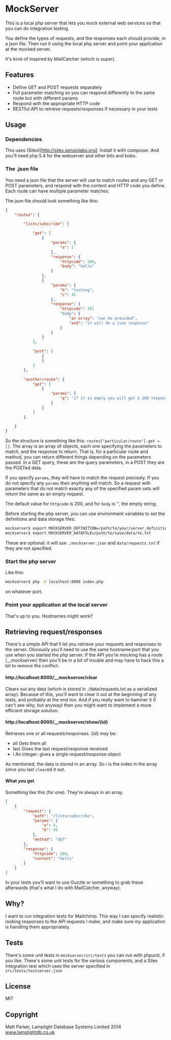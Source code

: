 # MockServer

This is a local php server that lets you mock external web services so that you can
do integration testing.

You define the types of requests, and the responses each should provide, in a json
file.  Then run it using the local php server and point your application at the
mocked server.

It's kind-of inspired by MailCatcher (which is super).


## Features

 - Define GET and POST requests separately
 - Full parameter matching so you can respond differently to the same route
 but with different params
 - Respond with the appropriate HTTP code
 - RESTful API to retrieve requests/responses if necessary in your tests


## Usage

### Dependencies

This uses (Silex)[http://silex.sensiolabs.org].  Install it with composer.  And you'll need
php 5.4 for the webserver and other bits and bobs.


### The .json file

You need a json file that the server will use to match routes and any GET or POST parameters,
and respond with the content and HTTP code you define.  Each route can have multiple
parameter matches.

The json file should look something like this:

```json
{
    "routes": {

        "lists/subscribe": {

            "get": [
                {
                    "params": {
                        "a": 2
                    },
                    "response": {
                        "httpcode": 200,
                        "body": "hello"
                    }
                },
                {
                    "params": {
                        "b": "testing",
                        "c": 45
                    },
                    "response": {
                        "httpcode": 301
                        "body": {
                            "an array": "can be provided",
                            "and": "it will do a json response"
                        }
                    }
                }
            ],

            "post": [
                {
                }
            ]
        },

        "another/route": {
            "get": [
                {
                    "params": {
                        "q": "if it is empty you will get a 200 response with no content"
                    }
                }
            ]
        }

    }
}

```

So the structure is something like this: `routes["particular/route"].get = []`.  The array is an array of objects,
each one specifying the parameters to match, and the response to return.  That is, for a particular route and method,
you can return different things depending on the parameters passed.  In a GET query, these are the query parameters,
in a POST they are the POSTed data.

If you specify `params`, they will have to match the request precisely.  If you do not specify any `params` then
anything will match.  So a request with parameters that do not match exactly any of the specified param sets will
return the same as an empty request.

The default value for `httpcode` is 200, and for `body` is '', the empty string.


Before starting the php server, you can use environment variables to set the definitions and data storage files:

```bash
mockserver$ export MOCKSERVER_DEFINITION=/path/to/your/server_definition.json
mockserver$ export MOCKSERVER_DATAFILE=/path/to/save/data/to.txt
```

These are optional: it will use `./mockserver.json` and `data/requests.txt` if they are not specified.


### Start the php server

Like this:

```bash
mockserver$ php -S localhost:8000 index.php
```

on whatever port.


### Point your application at the local server

That's up to you.  Hostnames might work?


## Retrieving request/responses

There's a simple API that'll let you retrieve your requests and responses to the server.  Obviously
you'll need to use the same hostname:port that you use when you started the php server.  If the
 API you're mocking has a route /__mockserver/ then you'll be in a bit of trouble and may have to
hack this a bit to remove the conflict.


#### http://localhost:8000/__mockserver/clear

Clears out any data (which is stored in ./data/requests.txt as a serialized array).  Because of this,
you'll want to clear it out at the beginning of any tests, and probably at the end too.  And
if you really want to hammer it (I can't see why, but anyway) then you might want to implement
a more efficient storage solution.

#### http://localhost:8000/__mockserver/show/{id}

Retrieves one or all requests/responses.  {id} may be:

 - all  Gets them all
 - last Gives the last request/response received
 - *i* An integer: gives a single request/response object

As mentioned, the data is stored in an array.  So *i* is the index in the array since you last
`clear`ed it out.

#### What you get

Something like this (for one).  They're always in an array.

```json
[
    {
        "request": {
            "path": "/lists/subscribe",
            "params": {
                "a": 4,
                "b": 50
            },
            "method": "GET"
        },
        "response": {
            "httpcode": 200,
            "content": "hello"
        }
    }
]

```

In your tests you'll want to use Guzzle or something to grab these afterwards (that's what
I do with MailCatcher, anyway).


## Why?

I want to run integration tests for Mailchimp.  This way I can specify realistic looking
responses to the API requests I make, and make sure my application is handling them
appropriately.


## Tests

There's some unit tests in `mockserver/src/tests` you can run with phpunit, if you like.  There's some unit
tests for the various components, and a Silex integration test which uses the server specified in `src/tests/testserver.json`


## License

MIT


## Copyright

Matt Parker, Lamplight Database Systems Limited 2014
www.lamplightdb.co.uk
